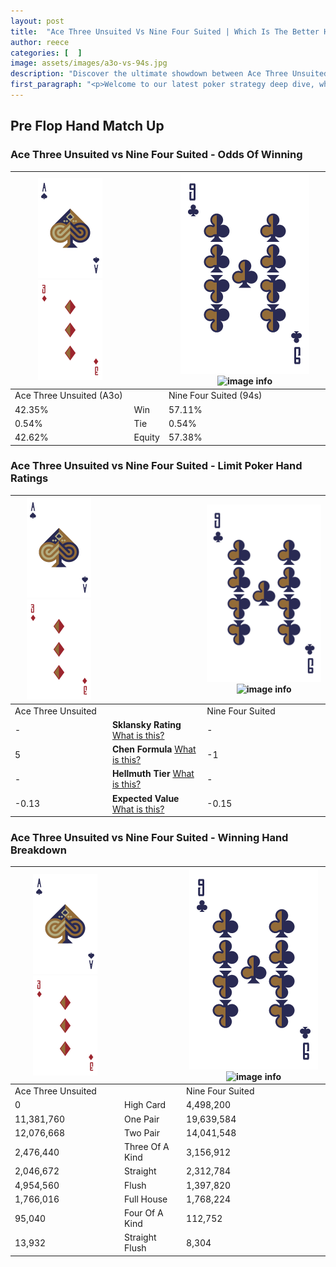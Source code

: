 ```yaml
---
layout: post
title:  "Ace Three Unsuited Vs Nine Four Suited | Which Is The Better Hand In Poker? A Complete Guide"
author: reece
categories: [  ]
image: assets/images/a3o-vs-94s.jpg
description: "Discover the ultimate showdown between Ace Three Unsuited and Nine Four Suited in poker! Uncover the odds, strategies, and scenarios where one hand triumphs over the other. Get ready to up your poker game with this thrilling analysis."
first_paragraph: "<p>Welcome to our latest poker strategy deep dive, where we're pitting two distinct hands against each other in a high-stakes showdown: Ace Three Unsuited vs Nine Four Suited.</p><p>In the dynamic world of poker, every decision counts, and knowing which hand holds the upper hand is key to your success at the table.</p><p>In this article, we'll dissect these two hands, explore the scenarios where one dominates the other, and equip you with the knowledge to make strategic choices that can tip the odds in your favor.</p><p>Get ready to unravel the intriguing dynamics of these poker hands and elevate your game to new heights.</p>"
---
```




[comment]: # (sp0)

## Pre Flop Hand Match Up

<div class="table hand-ratings" markdown="1"> 



### Ace Three Unsuited vs Nine Four Suited - Odds Of Winning


    
| ![image info](assets/images/hand1/A.png) ![image info](assets/images/hand1/3o.png) |  | ![image info](assets/images/hand2/9.png) ![image info](assets/images/hand2/4s.png) |
| -------- | -------- | -------- |
| Ace Three Unsuited (A3o) |  | Nine Four Suited (94s) |
| 42.35% | Win | 57.11% |
| 0.54% | Tie | 0.54% |
| 42.62% | Equity | 57.38% |




[comment]: # (sp1)



### Ace Three Unsuited vs Nine Four Suited - Limit Poker Hand Ratings


    
| ![image info](assets/images/hand1/A.png) ![image info](assets/images/hand1/3o.png) |  | ![image info](assets/images/hand2/9.png) ![image info](assets/images/hand2/4s.png) |
| -------- | -------- | -------- |
| Ace Three Unsuited |  | Nine Four Suited |
| - | **Sklansky Rating** [What is this?](/sklansky-rating-explained) | - |
| 5 | **Chen Formula** [What is this?](/chen-formula-explained) | -1 |
| - | **Hellmuth Tier** [What is this?](/Hellmuth-tier-explained) | - |
| -0.13 | **Expected Value** [What is this?](/expected-value-explained) | -0.15 |




[comment]: # (sp2)



### Ace Three Unsuited vs Nine Four Suited - Winning Hand Breakdown


    
| ![image info](assets/images/hand1/A.png) ![image info](assets/images/hand1/3o.png) |  | ![image info](assets/images/hand2/9.png) ![image info](assets/images/hand2/4s.png) |
| -------- | -------- | -------- |
| Ace Three Unsuited |  | Nine Four Suited |
| 0 | High Card | 4,498,200 |
| 11,381,760 | One Pair | 19,639,584 |
| 12,076,668 | Two Pair | 14,041,548 |
| 2,476,440 | Three Of A Kind | 3,156,912 |
| 2,046,672 | Straight | 2,312,784 |
| 4,954,560 | Flush | 1,397,820 |
| 1,766,016 | Full House | 1,768,224 |
| 95,040 | Four Of A Kind | 112,752 |
| 13,932 | Straight Flush | 8,304 |




[comment]: # (sp3)



</div>

[comment]: # (sp4)



[comment]: # (sp5)

